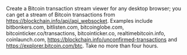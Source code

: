 Create a Bitcoin transaction stream viewer for any desktop browser; you can get a stream of
Bitcoin transactions from https://blockchain.info/api/api_websocket. Examples include
bitbonkers.com, bitlisten.com, bitcoinglobe.com, bitcointicker.co/transactions, bitcointicker.co,
realtimebitcoin.info, coinlaunch.com, https://blockchain.info/unconfirmed-transactions and
https://explorer.bitcoin.com/btc. Take no more than four hours.